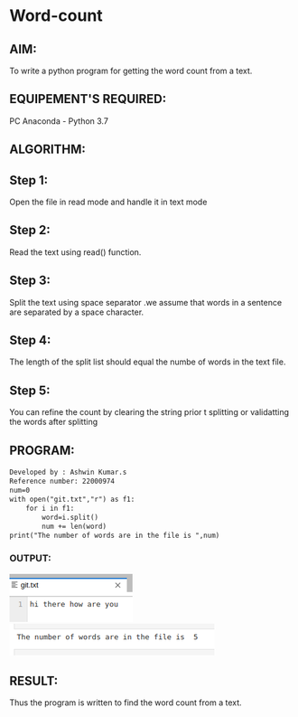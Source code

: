 # Word-count
## AIM:
To write a python program for getting the word count from a text.
## EQUIPEMENT'S REQUIRED: 
PC
Anaconda - Python 3.7
## ALGORITHM: 

## Step 1:
Open the file in read mode and handle it in text mode

## Step 2:
Read the text using read() function.

## Step 3:
Split the text using space separator .we assume that words in a sentence are separated by a space character.

## Step 4:
The length of the split list should equal the numbe of words in the text file.

## Step 5:
You can refine the count by clearing the string prior t splitting or validatting the words after splitting
## PROGRAM:
```
Developed by : Ashwin Kumar.s
Reference number: 22000974
num=0
with open("git.txt","r") as f1:
    for i in f1:
        word=i.split()
        num += len(word)
print("The number of words are in the file is ",num)

```

### OUTPUT:
![output](./wordout1.png)
![output](./wordout2.png)




## RESULT:
Thus the program is written to find the word count from a text.
